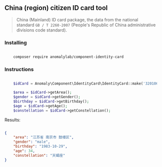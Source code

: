 
China (region) citizen ID card tool
------------------------

>  China (Mainland) ID card package, the data from the national standard `GB / T 2260-2007` (People's Republic of China administrative divisions code standard).  

### Installing

```bash

    composer require anomalylab/component-identity-card
```


### Instructions

```php

    $idCard = Anomaly\Component\IdentityCard\IdentityCard::make('320106198310290811');

    $area = $idCard->getArea();
    $gender = $idCard->getGender();
    $birthday = $idCard->getBirthday();
    $age = $idCard->getAge();
    $constellation = $idCard->getConstellation();


```

Results:
```json

{
    "area": "江苏省 南京市 鼓楼区",
    "gender": "male",
    "birthday": "1983-10-29",
    "age": 34,
    "constellation": "天蝎座"
}
```
